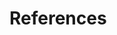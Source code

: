 # References #

[Packaging Python Projects]: https://packaging.python.org/tutorials/packaging-projects/

